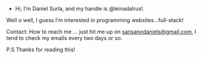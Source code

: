 - Hi, I’m Daniel Surla, and my handle is @leinadalrus!.

Well o well, I guess I’m interested in programming websites...full-stack!

Contact: How to reach me ... just hit me up on sansanodaniels@gmail.com, I tend to check my emails every two days or so.

P.S
  Thanks for reading this!
<!---
leinadalrus/leinadalrus is a ✨ special ✨ repository because its `README.md` (this file) appears on your GitHub profile.
You can click the Preview link to take a look at your changes.
--->
